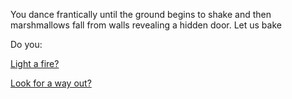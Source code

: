 You dance frantically until the ground begins to shake and 
then marshmallows fall from walls revealing a hidden door.
Let us bake

Do you:

[Light a fire?](../light-fire/fire.md)

[Look for a way out?](../find-exit/leave.md)
